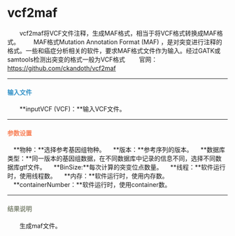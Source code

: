 # vcf2maf
　　vcf2maf将VCF文件注释，生成MAF格式，相当于将VCF格式转换成MAF格式。
　　MAF格式Mutation Annotation Format (MAF) ，是对突变进行注释的格式。一些和癌症分析相关的软件，要求MAF格式文件作为输入。经过GATK或samtools检测出突变的格式一般为VCF格式
　　官网：https://github.com/ckandoth/vcf2maf
　　

***
#### **<i class="fa fa-dot-circle-o" aria-hidden="true" style="color:#3090C7"></i><span style="color:#3090C7"> 输入文件**<span>
　　**inputVCF (VCF)：**输入VCF文件。

***
#### **<i class="fa fa-cog" aria-hidden="true" style="color:#F88158"></i> <span style="color:#F88158">参数设置**<span>
　**物种：**选择参考基因组物种。
　**版本：**参考序列的版本。
　**数据库类型：**同一版本的基因组数据，在不同数据库中记录的信息不同，选择不同数据库gtf文件。
　**BinSize:**每次计算的突变位点数量。
　**线程：**软件运行时，使用线程数。
　**内存：**软件运行时，使用内存数。
　**containerNumber：**软件运行时，使用container数。

***
#### **<i class="fa fa-file-text" aria-hidden="true" style="color:#848b79"></i><span style="color:#848b79"> 结果说明**<span>

　　生成maf文件。
<div style="text-align:center"><img data-src="1.png" width="600px"  ></img></div>
